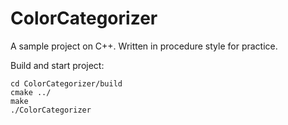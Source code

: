 # ColorCategorizer

A sample project on C++. 
Written in procedure style for practice.

Build and start project:
``` 
cd ColorCategorizer/build
cmake ../
make
./ColorCategorizer
```

